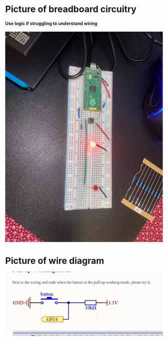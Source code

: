 # Picture of breadboard circuitry

#### Use logic if struggling to understand wiring

![picture of breadboard](/assets/image0.jpeg)

# Picture of wire diagram

![picture of wire diagram](/assets/Screenshot%20from%202024-07-14%2019-43-23.png)

